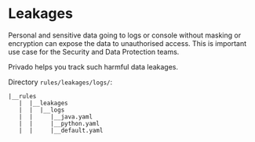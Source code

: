 # Leakages

Personal and sensitive data going to logs or console without masking or encryption can expose the data to unauthorised access. This is important use case for the Security and Data Protection teams.

Privado helps you track such harmful data leakages.

Directory `rules/leakages/logs/`:

    |__rules
       |  |__leakages
       |  |  |__logs
       |  |     |__java.yaml
       |  |     |__python.yaml
       |  |     |__default.yaml
